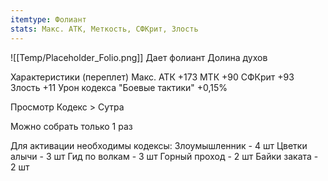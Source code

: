 ```yaml
---
itemtype: Фолиант
stats: Макс. АТК, Меткость, СФКрит, Злость 
---
```

![[Temp/Placeholder_Folio.png]]
Дает фолиант Долина духов

Характеристики (переплет)
Макс. АТК +173
МТК +90
СФКрит +93
Злость +11
Урон кодекса "Боевые тактики" +0,15%

Просмотр Кодекс > Сутра

Можно собрать только 1 раз

Для активации необходимы кодексы: 
Злоумышленник  - 4 шт
Цветки алычи  - 3 шт
Гид по волкам  - 3 шт
Горный проход  - 2 шт
Байки заката  - 2 шт

